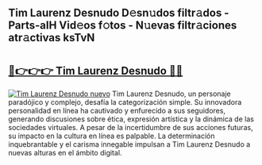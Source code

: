 ## Tim Laurenz Desnudo D𝚎sn𝚞dos filtr𝚊dos - Parts-aIH Vid𝚎os f𝚘tos - N𝚞evas filtr𝚊ciones atr𝚊ctivas ksTvN

# <h2><a href="http://mb4c49h.tromn.icu/?c=Tim+Laurenz+Desnudo">🔗👉👉👉 Tim Laurenz Desnudo 🔗🔗</a></h2>

[![Tim Laurenz Desnudo nuevo](https://i.imgur.com/pEAQMta.gif)](http://mb4c49h.tromn.icu/?c=Tim+Laurenz+Desnudo)
Tim Laurenz Desnudo, un personaje paradójico y complejo, desafía la categorización simple. Su innovadora personalidad en línea ha cautivado y enfurecido a sus seguidores, generando discusiones sobre ética, expresión artística y la dinámica de las sociedades virtuales. A pesar de la incertidumbre de sus acciones futuras, su impacto en la cultura en línea es palpable. La determinación inquebrantable y el carisma innegable impulsan a Tim Laurenz Desnudo a nuevas alturas en el ámbito digital.
